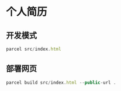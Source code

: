# 个人简历

## 开发模式

```js
parcel src/index.html
```

## 部署网页

```js
parcel build src/index.html --public-url .
```
